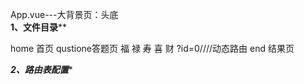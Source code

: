 

App.vue---大背景页：头<router-view>底   
****1、文件目录******

home 首页
qustione答题页  福 禄 寿 喜 财  ?id=0////动态路由
end 结果页

*****2、路由表配置******
